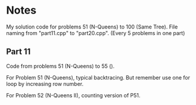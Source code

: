 # Notes
My solution code for problems 51 (N-Queens) to 100 (Same Tree). File naming from "part11.cpp" to "part20.cpp". (Every 5 problems in one part)

## Part 11
Code from problems 51 (N-Queens) to 55 ().

For Problem 51 (N-Queens), typical backtracing. But remember use one for loop by increasing row number.

For Problem 52 (N-Queens II), counting version of P51.